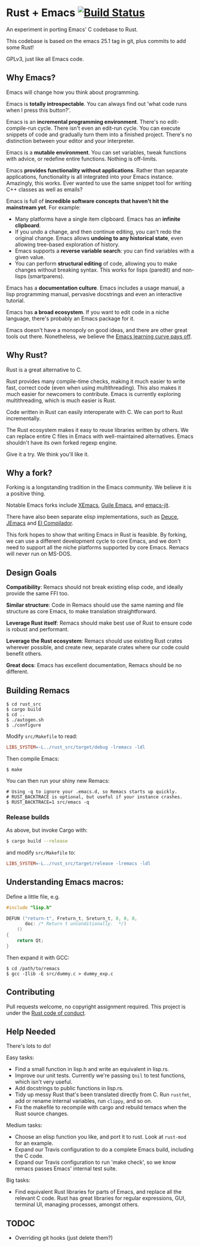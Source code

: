 # Rust + Emacs [![Build Status](https://travis-ci.org/Wilfred/remacs.svg?branch=master)](https://travis-ci.org/Wilfred/remacs)

An experiment in porting Emacs' C codebase to Rust.

This codebase is based on the emacs 25.1 tag in git, plus commits to
add some Rust!

GPLv3, just like all Emacs code.

## Why Emacs?

Emacs will change how you think about programming.

Emacs is **totally introspectable**. You can always find out 'what
code runs when I press this button?'.

Emacs is an **incremental programming environment**. There's no
edit-compile-run cycle. There isn't even an edit-run cycle. You can
execute snippets of code and gradually turn them into a finished
project. There's no distinction between your editor and your
interpreter.

Emacs is a **mutable environment**. You can set variables, tweak
functions with advice, or redefine entire functions. Nothing is
off-limits.

Emacs **provides functionality without applications**. Rather than
separate applications, functionality is all integrated into your Emacs
instance. Amazingly, this works. Ever wanted to use the same snippet
tool for writing C++ classes as well as emails?

Emacs is full of **incredible software concepts that haven't hit the
mainstream yet**. For example:

* Many platforms have a single item clipboard. Emacs has an **infinite
  clipboard**.
* If you undo a change, and then continue editing, you can't redo the
  original change. Emacs allows **undoing to any historical state**, even
  allowing tree-based exploration of history.
* Emacs supports a **reverse variable search**: you can find variables
  with a given value.
* You can perform **structural editing** of code, allowing you to make
  changes without breaking syntax. This works for lisps (paredit) and
  non-lisps (smartparens).

Emacs has a **documentation culture**. Emacs includes a usage manual,
a lisp programming manual, pervasive docstrings and even an
interactive tutorial.

Emacs has **a broad ecosystem**. If you want to edit code in a
niche language, there's probably an Emacs package for it.

Emacs doesn't have a monopoly on good ideas, and there are other great
tools out there. Nonetheless, we believe the [Emacs learning curve pays
off](https://i.stack.imgur.com/7Cu9Z.jpg).

## Why Rust?

Rust is a great alternative to C.

Rust provides many compile-time checks, making it much easier to write
fast, correct code (even when using multithreading). This also makes
it much easier for newcomers to contribute. Emacs is currently
exploring multithreading, which is much easier is Rust.

Code written in Rust can easily interoperate with C. We can port to
Rust incrementally.

The Rust ecosystem makes it easy to reuse libraries written by
others. We can replace entire C files in Emacs with well-maintained
alternatives. Emacs shouldn't have its own forked regexp engine.

Give it a try. We think you'll like it.

## Why a fork?

Forking is a longstanding tradition in the Emacs community. We believe
it is a positive thing.

Notable Emacs forks include [XEmacs](http://www.xemacs.org/),
[Guile Emacs](https://www.emacswiki.org/emacs/GuileEmacs),
and [emacs-jit](https://github.com/burtonsamograd/emacs-jit).

There have also been separate elisp implementations, such as
[Deuce](https://github.com/hraberg/deuce),
[JEmacs](http://jemacs.sourceforge.net/) and
[El Compilador](https://github.com/tromey/el-compilador).

This fork hopes to show that writing Emacs in Rust is feasible. By
forking, we can use a different development cycle to core Emacs, and
we don't need to support all the niche platforms supported by core
Emacs. Remacs will never run on MS-DOS.

## Design Goals

**Compatibility**: Remacs should not break existing elisp code, and
ideally provide the same FFI too.

**Similar structure**: Code in Remacs should use the same naming and
file structure as core Emacs, to make translation straightforward.

**Leverage Rust itself**: Remacs should make best use of Rust to ensure code is
robust and performant.

**Leverage the Rust ecosystem**: Remacs should use existing Rust
crates wherever possible, and create new, separate crates where our
code could benefit others.

**Great docs**: Emacs has excellent documentation, Remacs should be no
different.

## Building Remacs

```
$ cd rust_src
$ cargo build
$ cd ..
$ ./autogen.sh
$ ./configure
```

Modify `src/Makefile` to read:

``` makefile
LIBS_SYSTEM=-L../rust_src/target/debug -lremacs -ldl
```

Then compile Emacs:

```
$ make
```

You can then run your shiny new Remacs:

```
# Using -q to ignore your .emacs.d, so Remacs starts up quickly.
# RUST_BACKTRACE is optional, but useful if your instance crashes.
$ RUST_BACKTRACE=1 src/emacs -q
```

### Release builds

As above, but invoke Cargo with:

``` bash
$ cargo build --release
```

and modify `src/Makefile` to:

``` makefile
LIBS_SYSTEM=-L../rust_src/target/release -lremacs -ldl
```

## Understanding Emacs macros:

Define a little file, e.g.

``` c
#include "lisp.h"

DEFUN ("return-t", Freturn_t, Sreturn_t, 0, 0, 0,
       doc: /* Return t unconditionally.  */)
    ()
{
    return Qt;
}
```

Then expand it with GCC:

```
$ cd /path/to/remacs
$ gcc -Ilib -E src/dummy.c > dummy_exp.c
```

## Contributing

Pull requests welcome, no copyright assignment required. This project is under the
[Rust code of conduct](https://www.rust-lang.org/en-US/conduct.html).

## Help Needed

There's lots to do!

Easy tasks:

* Find a small function in lisp.h and write an equivalent in lisp.rs.
* Improve our unit tests. Currently we're passing `Qnil` to test
  functions, which isn't very useful.
* Add docstrings to public functions in lisp.rs.
* Tidy up messy Rust that's been translated directly from C. Run
  `rustfmt`, add or rename internal variables, run `clippy`, and so
  on.
* Fix the makefile to recompile with cargo and rebuild temacs when the
  Rust source changes.

Medium tasks:

* Choose an elisp function you like, and port it to rust. Look at
  `rust-mod` for an example.
* Expand our Travis configuration to do a complete Emacs build,
  including the C code.
* Expand our Travis configuration to run 'make check', so we know
  remacs passes Emacs' internal test suite.

Big tasks:

* Find equivalent Rust libraries for parts of Emacs, and replace all
  the relevant C code. Rust has great libraries for regular
  expressions, GUI, terminal UI, managing processes, amongst others.

## TODOC

* Overriding git hooks (just delete them?)
